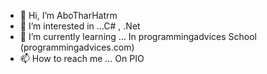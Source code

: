 - 👋 Hi, I’m AboTharHatrm
- 👀 I’m interested in ...C# , .Net
- 🌱 I’m currently learning ... In programmingadvices School (programmingadvices.com)
- 📫 How to reach me ... On PIO

<!---
AboTharHatrm95/AboTharHatrm95 is a ✨ special ✨ repository because its `README.md` (this file) appears on your GitHub profile.
You can click the Preview link to take a look at your changes.
--->
